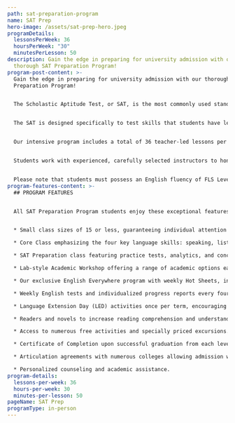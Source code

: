 ```yaml
---
path: sat-preparation-program
name: SAT Prep
hero-image: /assets/sat-prep-hero.jpeg
programDetails:
  lessonsPerWeek: 36
  hoursPerWeek: "30"
  minutesPerLesson: 50
description: Gain the edge in preparing for university admission with our
  thorough SAT Preparation Program!
program-post-content: >-
  Gain the edge in preparing for university admission with our thorough SAT
  Preparation Program!


  The Scholastic Aptitude Test, or SAT, is the most commonly used standard exam in undergraduate admissions for American colleges and universities. Throughout the United States, high school juniors and seniors prepare extensively for the exam, making it critical for non-native speaking international students to get an edge in their SAT test preparation.


  The SAT is designed specifically to test skills that students have learned in the American high school system, putting students from other systems at a disadvantage. With our expertise in teaching international students, FLS is ideally suited to give you a solid foundation for SAT success!


  Our intensive program includes a total of 36 teacher-led lessons per week: 18 lessons of integrated study to improve all English skills; 12 lessons devoted to specific SAT strategies and skills and 6 lessons of Academic Workshops for additional language practice and skill development.


  Students work with experienced, carefully selected instructors to hone their ability in the SAT skills of Critical Reading, Writing and Mathematics. Practice exams allow instructors to analyze students’ abilities and familiarize students with the test format and strategies.


  Please note that students must possess an English fluency of FLS Level 13 or better to enter the SAT Program.
program-features-content: >-
  ## PROGRAM FEATURES


  All SAT Preparation Program students enjoy these exceptional features:


  * Small class sizes of 15 or less, guaranteeing individual attention from your teacher.

  * Core Class emphasizing the four key language skills: speaking, listening, reading and writing

  * SAT Preparation class featuring practice tests, analytics, and concentrated practice in mathematics, reading comprehension, critical reasoning, and writing.

  * Lab-style Academic Workshop offering a range of academic options each week, including Pronunciation Clinics, Conversation Clubs, Homework Labs, Computer Labs, and more.

  * Our exclusive English Everywhere program with weekly Hot Sheets, involving your host family, activity guides and FLS staff in your learning process.

  * Weekly English tests and individualized progress reports every four weeks.

  * Language Extension Day (LED) activities once per term, encouraging students to use English in new settings and contexts.

  * Readers and novels to increase reading comprehension and understanding of American culture.

  * Access to numerous free activities and specially priced excursions.

  * Certificate of Completion upon successful graduation from each level.

  * Articulation agreements with numerous colleges allowing admission without a TOEFL score based on completion of the designated FLS level.

  * Personalized counseling and academic assistance.
program-details:
  lessons-per-week: 36
  hours-per-week: 30
  minutes-per-lesson: 50
pageName: SAT Prep
programType: in-person
---
```

